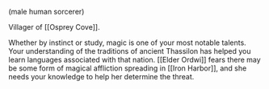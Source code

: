 (male human sorcerer)

Villager of [[Osprey Cove]].

Whether by instinct or study, magic is one of your most notable talents. Your understanding of the traditions of ancient Thassilon has helped you learn languages associated with that nation. [[Elder Ordwi]] fears there may be some form of magical affliction spreading in [[Iron Harbor]], and she needs your knowledge to help her determine the threat.